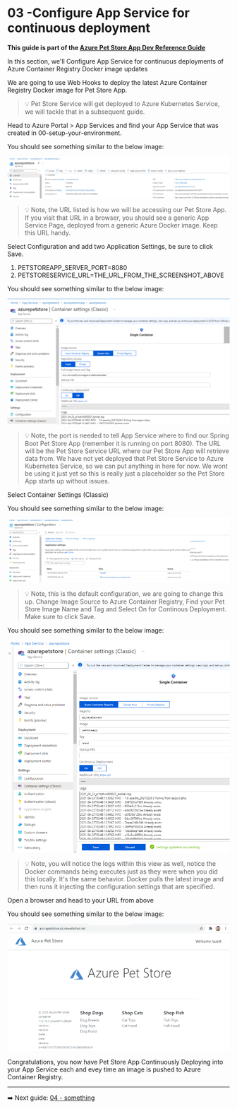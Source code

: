 # 03 -Configure App Service for continuous deployment

__This guide is part of the [Azure Pet Store App Dev Reference Guide](../README.md)__

In this section, we'll Configure App Service for continuous deployments of Azure Container Registry Docker image updates

We are going to use Web Hooks to deploy the latest Azure Container Registry Docker image for Pet Store App.

> 💡 Pet Store Service will get deployed to Azure Kubernetes Service, we will tackle that in a subsequent guide.

Head to Azure Portal > App Services and find your App Service that was created in 00-setup-your-environment.

You should see something similar to the below image:

![](images/petstoreapp_app0.png)

> 💡 Note, the URL listed is how we will be accessing our Pet Store App. If you visit that URL in a browser, you should see a generic App Service Page, deployed from a generic Azure Docker image. Keep this URL handy.

Select Configuration and add two Application Settings, be sure to click Save.

 1. PETSTOREAPP_SERVER_PORT=8080
 2. PETSTORESERVICE_URL=THE_URL_FROM_THE_SCREENSHOT_ABOVE 

You should see something similar to the below image:

![](images/petstoreapp_app1.png)

> 💡 Note, the port is needed to tell App Service where to find our Spring Boot Pet Store App (remember it is running on port 8080). The URL will be the Pet Store Service URL where our Pet Store App will retrieve data from. We have not yet deployed that Pet Store Service to Azure Kubernetes Service, so we can put anything in here for now. We wont be using it just yet so this is really just a placeholder so the Pet Store App starts up without issues.

Select Container Settings (Classic)

You should see something similar to the below image:

![](images/petstoreapp_app2.png)

> 💡 Note, this is the default configuration, we are going to change this up. Change Image Source to Azure Container Registry, Find your Pet Store Image Name and Tag and Select On for Continous Deployment. Make sure to click Save.

You should see something similar to the below image:

![](images/petstoreapp_app3.png)

> 💡 Note, you will notice the logs within this view as well, notice the Docker commands being executes just as they were when you did this locally. It's the same behavior. Docker pulls the latest image and then runs it injecting the configuration settings that are specified.

Open a browser and head to your URL from above

You should see something similar to the below image:

![](images/petstoreapp_app4.png)

Congratulations, you now have Pet Store App Continuously Deploying into your App Service each and evey time an image is pushed to Azure Container Registry.

---
➡️ Next guide: [04 - something](../04/README.md)